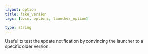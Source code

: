 ```yaml
---
layout: option
title: fake_version
tags: [docs, options, launcher_option]

type: string
---
```


Useful to test the update notification by convincing the launcher to a
specific older version.
